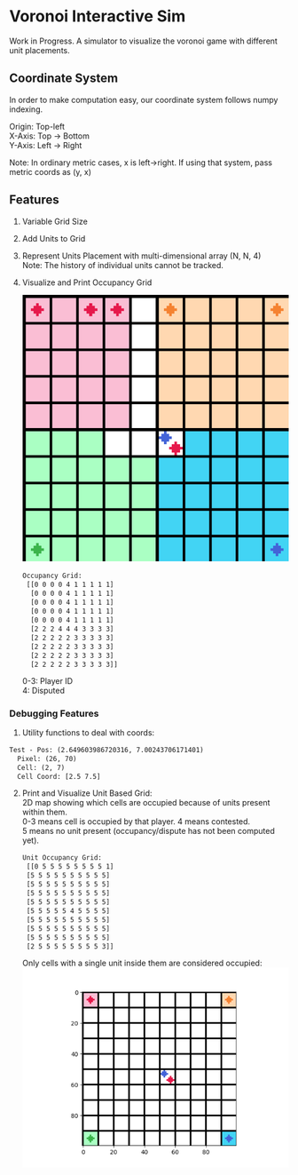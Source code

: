 # Voronoi Interactive Sim

Work in Progress. A simulator to visualize the voronoi game with
different unit placements.

## Coordinate System

In order to make computation easy, our coordinate system follows numpy indexing.   

Origin: Top-left  
X-Axis: Top -> Bottom  
Y-Axis: Left -> Right  

Note: In ordinary metric cases, x is left->right. If using that system, pass metric coords as (y, x)

## Features

1. Variable Grid Size
2. Add Units to Grid
3. Represent Units Placement with multi-dimensional array (N, N, 4)  
   Note: The history of individual units cannot be tracked.
4. Visualize and Print Occupancy Grid

   ![](./grid_10x10_occupancy.png)
   
   ```
   Occupancy Grid:
    [[0 0 0 0 4 1 1 1 1 1]
     [0 0 0 0 4 1 1 1 1 1]
     [0 0 0 0 4 1 1 1 1 1]
     [0 0 0 0 4 1 1 1 1 1]
     [0 0 0 0 4 1 1 1 1 1]
     [2 2 2 4 4 4 3 3 3 3]
     [2 2 2 2 2 3 3 3 3 3]
     [2 2 2 2 2 3 3 3 3 3]
     [2 2 2 2 2 3 3 3 3 3]
     [2 2 2 2 2 3 3 3 3 3]]
   ```
   0-3: Player ID  
   4: Disputed

### Debugging Features

1. Utility functions to deal with coords:
```
Test - Pos: (2.649603986720316, 7.00243706171401)
  Pixel: (26, 70)
  Cell: (2, 7)
  Cell Coord: [2.5 7.5]
```

2. Print and Visualize Unit Based Grid:  
   2D map showing which cells are occupied because of units present 
   within them.  
   0-3 means cell is occupied by that player. 4 means contested.   
   5 means no unit present (occupancy/dispute has not been computed yet).

   ```
   Unit Occupancy Grid:
    [[0 5 5 5 5 5 5 5 5 1]
    [5 5 5 5 5 5 5 5 5 5]
    [5 5 5 5 5 5 5 5 5 5]
    [5 5 5 5 5 5 5 5 5 5]
    [5 5 5 5 5 5 5 5 5 5]
    [5 5 5 5 5 4 5 5 5 5]
    [5 5 5 5 5 5 5 5 5 5]
    [5 5 5 5 5 5 5 5 5 5]
    [5 5 5 5 5 5 5 5 5 5]
    [2 5 5 5 5 5 5 5 5 3]]
   ```

   Only cells with a single unit inside them are considered occupied:
    ![](grid_10x10_unit_occupancy.png)

   
